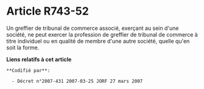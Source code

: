 # Article R743-52

Un greffier de tribunal de commerce associé, exerçant au sein d'une société, ne peut exercer la profession de greffier de
tribunal de commerce à titre individuel ou en qualité de membre d'une autre société, quelle qu'en soit la forme.

**Liens relatifs à cet article**

	**Codifié par**:

	  - Décret n°2007-431 2007-03-25 JORF 27 mars 2007
